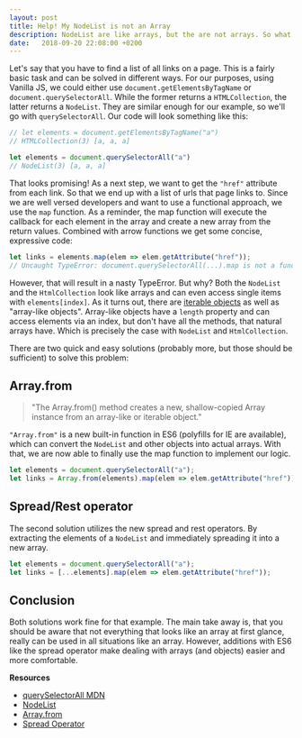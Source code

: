 ```yaml
---
layout: post
title: Help! My NodeList is not an Array
description: NodeList are like arrays, but the are not arrays. So what to do?
date:   2018-09-20 22:08:00 +0200
---
```


Let's say that you have to find a list of all links on a page. This is a fairly basic task and can be solved in different ways. For our purposes, using Vanilla JS, we could either use `document.getElementsByTagName` or `document.querySelectorAll`. While the former returns a `HTMLCollection`, the latter returns a `NodeList`. They are similar enough for our example, so we'll go with `querySelectorAll`. Our code will look something like this:

```js
// let elements = document.getElementsByTagName("a")
// HTMLCollection(3) [a, a, a]

let elements = document.querySelectorAll("a")
// NodeList(3) [a, a, a]
```

That looks promising! As a next step, we want to get the `"href"` attribute from each link. So that we end up with a list of urls that page links to. Since we are well versed developers and want to use a functional approach, we use the `map` function. As a reminder, the map function will execute the callback for each element in the array and create a new array from the return values. Combined with arrow functions we get some concise, expressive code:

```js
let links = elements.map(elem => elem.getAttribute("href"));
// Uncaught TypeError: document.querySelectorAll(...).map is not a function
```

However, that will result in a nasty TypeError. But why? Both the `NodeList` and the `HtmlCollection` look like arrays and can even access single items with `elements[index]`. As it turns out, there are [iterable objects](https://developer.mozilla.org/en-US/docs/Web/JavaScript/Reference/Iteration_protocols) as well as "array-like objects". Array-like objects have a `length` property and can access elements via an index, but don't have all the methods, that natural arrays have. Which is precisely the case with `NodeList` and `HtmlCollection`.

There are two quick and easy solutions (probably more, but those should be sufficient) to solve this problem:

## Array.from

<blockquote class="c-quote" cite="https://developer.mozilla.org/en-US/docs/Web/JavaScript/Reference/Global_Objects/Array/from">"The Array.from() method creates a new, shallow-copied Array instance from an array-like or iterable object."</blockquote>

`"Array.from"` is a new built-in function in ES6 (polyfills for IE are available), which can convert the `NodeList` and other objects into actual arrays. With that, we are now able to finally use the map function to implement our logic.

```js
let elements = document.querySelectorAll("a");
let links = Array.from(elements).map(elem => elem.getAttribute("href"));
```

## Spread/Rest operator

The second solution utilizes the new spread and rest operators. By extracting the elements of a `NodeList` and immediately spreading it into a new array.

```js
let elements = document.querySelectorAll("a");
let links = [...elements].map(elem => elem.getAttribute("href"));
```

## Conclusion

Both solutions work fine for that example. The main take away is, that you should be aware that not everything that looks like an array at first glance, really can be used in all situations like an array. However, additions with ES6 like the spread operator make dealing with arrays (and objects) easier and more comfortable.

**Resources**
* [querySelectorAll MDN](https://developer.mozilla.org/de/docs/Web/API/Document/querySelectorAll)
* [NodeList](https://developer.mozilla.org/de/docs/Web/API/NodeList)
* [Array.from](https://developer.mozilla.org/en-US/docs/Web/JavaScript/Reference/Global_Objects/Array/from)
* [Spread Operator](https://developer.mozilla.org/de/docs/Web/JavaScript/Reference/Operators/Spread_operator)